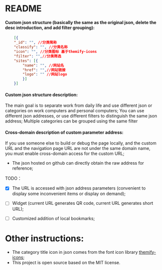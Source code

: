 # README

#### Custom json structure (basically the same as the original json, delete the desc introduction, and add filter grouping):
```json
    [{
    "_id": "", //分类简称
	"classify": "", //分类名称
    "icon": "", //分类图标 基于themify-icons
    "filter": "",//分类筛选
	"sites": [{
		"name": "", //网站名
		"href": "",//网站链接
		"logo": "" //网站logo
        }]
    }]
```
#### Custom json structure description:
The main goal is to separate work from daily life and use different json or categories on work computers and personal computers;
You can use different json addresses, or use different filters to distinguish the same json address;
Multiple categories can be grouped using the same filter

#### Cross-domain description of custom parameter address:
If you use someone else to build or debug the page locally, and the custom URL and the navigation page URL are not under the same domain name, you must enable cross-domain access for the custom URL;
- The json hosted on github can directly obtain the raw address for reference;


TODO：
- [x] The URL is accessed with json address parameters (convenient to display some inconvenient items or display on demand);

- [ ] Widget (current URL generates QR code, current URL generates short URL);

- [ ] Customized addition of local bookmarks;



# Other instructions: 

- The category title icon in json comes from the font icon library [themify-icons](https://themify.me/themify-icons);
- This project is open source based on the MIT license.
